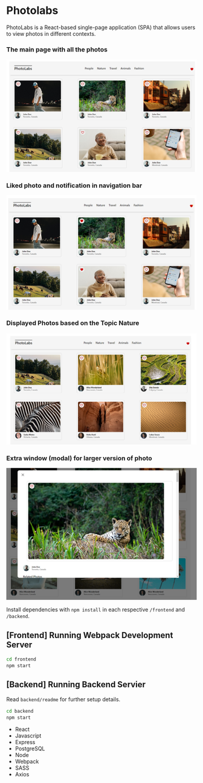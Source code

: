 # Photolabs
PhotoLabs is a React-based single-page application (SPA) that allows users to view photos in different contexts.

### The main page with all the photos
![Main page](/frontend/public/images/Main.png)

### Liked photo and notification in navigation bar
![Like page](/frontend/public/images/Favorite_Notfication.png)

### Displayed Photos based on the Topic Nature
![Modal page](/frontend/public/images/Nature_Photos.png)

### Extra window (modal) for larger version of photo
![Modal page](/frontend/public/images/DetailPage.png)



Install dependencies with `npm install` in each respective `/frontend` and `/backend`.

## [Frontend] Running Webpack Development Server

```sh
cd frontend
npm start
```

## [Backend] Running Backend Servier

Read `backend/readme` for further setup details.

```sh
cd backend
npm start
```

- React
- Javascript
- Express
- PostgreSQL
- Node
- Webpack
- SASS
- Axios
